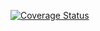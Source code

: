[![Coverage Status](https://coveralls.io/repos/github/DennisdeBest/tp_bdd/badge.svg?branch=master)](https://coveralls.io/github/DennisdeBest/tp_bdd?branch=master)